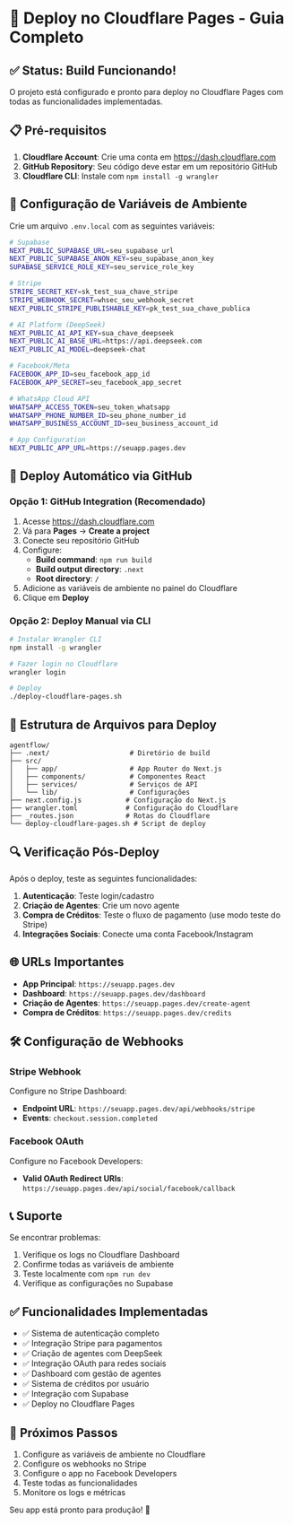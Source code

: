 # 🚀 Deploy no Cloudflare Pages - Guia Completo

## ✅ Status: Build Funcionando!

O projeto está configurado e pronto para deploy no Cloudflare Pages com todas as funcionalidades implementadas.

## 📋 Pré-requisitos

1. **Cloudflare Account**: Crie uma conta em https://dash.cloudflare.com
2. **GitHub Repository**: Seu código deve estar em um repositório GitHub
3. **Cloudflare CLI**: Instale com `npm install -g wrangler`

## 🔧 Configuração de Variáveis de Ambiente

Crie um arquivo `.env.local` com as seguintes variáveis:

```bash
# Supabase
NEXT_PUBLIC_SUPABASE_URL=seu_supabase_url
NEXT_PUBLIC_SUPABASE_ANON_KEY=seu_supabase_anon_key
SUPABASE_SERVICE_ROLE_KEY=seu_service_role_key

# Stripe
STRIPE_SECRET_KEY=sk_test_sua_chave_stripe
STRIPE_WEBHOOK_SECRET=whsec_seu_webhook_secret
NEXT_PUBLIC_STRIPE_PUBLISHABLE_KEY=pk_test_sua_chave_publica

# AI Platform (DeepSeek)
NEXT_PUBLIC_AI_API_KEY=sua_chave_deepseek
NEXT_PUBLIC_AI_BASE_URL=https://api.deepseek.com
NEXT_PUBLIC_AI_MODEL=deepseek-chat

# Facebook/Meta
FACEBOOK_APP_ID=seu_facebook_app_id
FACEBOOK_APP_SECRET=seu_facebook_app_secret

# WhatsApp Cloud API
WHATSAPP_ACCESS_TOKEN=seu_token_whatsapp
WHATSAPP_PHONE_NUMBER_ID=seu_phone_number_id
WHATSAPP_BUSINESS_ACCOUNT_ID=seu_business_account_id

# App Configuration
NEXT_PUBLIC_APP_URL=https://seuapp.pages.dev
```

## 🚀 Deploy Automático via GitHub

### Opção 1: GitHub Integration (Recomendado)

1. Acesse https://dash.cloudflare.com
2. Vá para **Pages** → **Create a project**
3. Conecte seu repositório GitHub
4. Configure:
   - **Build command**: `npm run build`
   - **Build output directory**: `.next`
   - **Root directory**: `/`
5. Adicione as variáveis de ambiente no painel do Cloudflare
6. Clique em **Deploy**

### Opção 2: Deploy Manual via CLI

```bash
# Instalar Wrangler CLI
npm install -g wrangler

# Fazer login no Cloudflare
wrangler login

# Deploy
./deploy-cloudflare-pages.sh
```

## 📁 Estrutura de Arquivos para Deploy

```
agentflow/
├── .next/                    # Diretório de build
├── src/
│   ├── app/                  # App Router do Next.js
│   ├── components/           # Componentes React
│   ├── services/             # Serviços de API
│   └── lib/                  # Configurações
├── next.config.js           # Configuração do Next.js
├── wrangler.toml            # Configuração do Cloudflare
├── _routes.json             # Rotas do Cloudflare
└── deploy-cloudflare-pages.sh # Script de deploy
```

## 🔍 Verificação Pós-Deploy

Após o deploy, teste as seguintes funcionalidades:

1. **Autenticação**: Teste login/cadastro
2. **Criação de Agentes**: Crie um novo agente
3. **Compra de Créditos**: Teste o fluxo de pagamento (use modo teste do Stripe)
4. **Integrações Sociais**: Conecte uma conta Facebook/Instagram

## 🌐 URLs Importantes

- **App Principal**: `https://seuapp.pages.dev`
- **Dashboard**: `https://seuapp.pages.dev/dashboard`
- **Criação de Agentes**: `https://seuapp.pages.dev/create-agent`
- **Compra de Créditos**: `https://seuapp.pages.dev/credits`

## 🛠️ Configuração de Webhooks

### Stripe Webhook
Configure no Stripe Dashboard:
- **Endpoint URL**: `https://seuapp.pages.dev/api/webhooks/stripe`
- **Events**: `checkout.session.completed`

### Facebook OAuth
Configure no Facebook Developers:
- **Valid OAuth Redirect URIs**: `https://seuapp.pages.dev/api/social/facebook/callback`

## 📞 Suporte

Se encontrar problemas:
1. Verifique os logs no Cloudflare Dashboard
2. Confirme todas as variáveis de ambiente
3. Teste localmente com `npm run dev`
4. Verifique as configurações no Supabase

## ✅ Funcionalidades Implementadas

- ✅ Sistema de autenticação completo
- ✅ Integração Stripe para pagamentos
- ✅ Criação de agentes com DeepSeek
- ✅ Integração OAuth para redes sociais
- ✅ Dashboard com gestão de agentes
- ✅ Sistema de créditos por usuário
- ✅ Integração com Supabase
- ✅ Deploy no Cloudflare Pages

## 🎯 Próximos Passos

1. Configure as variáveis de ambiente no Cloudflare
2. Configure os webhooks no Stripe
3. Configure o app no Facebook Developers
4. Teste todas as funcionalidades
5. Monitore os logs e métricas

Seu app está pronto para produção! 🎉
